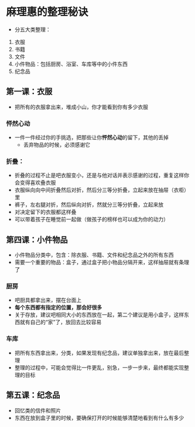 # 麻理惠的整理秘诀

- 分五大类整理：
1. 衣服
2. 书籍
3. 文件
4. 小件物品：包括厨房、浴室、车库等中的小件东西
5. 纪念品


<!-- 第一集 16:03 -->
<!-- 第二集 12:10 -->

## 第一课：衣服
- 把所有的衣服拿出来，堆成小山，你才能看到你有多少衣服
<!-- 第一集 18:23 -->
### 怦然心动
- 一件一件经过你的手挑选，把那些让你**怦然心动**的留下，其他的丢掉
    - 丢弃物品的时候，必须感谢它

<!-- 第一集 20:28 -->
### 折叠：
- 折叠的过程不止是吧衣服变小，还是与他对话并表示感谢的过程，重复这样你会变得喜欢叠衣服
- 衣服纵向向中间折叠然后对折，然后分三等分折叠，立起来放在抽屉（衣柜）里
- 裤子，左右腿对折，然后纵向对折，然就分三等分折叠，立起来放
- 对决定留下的衣服都这样叠
- 可以带着孩子在睡觉前一起做（做孩子的榜样也可以成为你的动力）

<!-- 第一集 26:48 -->
## 第四课：小件物品
- 小件物品分类中，包含：除衣服、书籍、文件和纪念品之外的所有东西
- 需要一个重要的物品：盒子，通过盒子把小物品分隔开来，这样抽屉就有条理了
### 厨房
- 吧厨具都拿出来，摆在台面上
- **每个东西都有指定的位置，那会好很多**
- 关于存放，建议吧相同大小的东西放在一起，第二个建议是用小盒子，这样东西就有自己的“家”了，放回去比较容易

<!-- 第一集 28:04 -->
### 车库
- 把所有东西拿出来，分类，如果发现有纪念品，建议单独拿出来，放在最后整理
- 整理的过程中，可能会觉得比一件更乱，别急，一步一步来，最终都能实现整理的目标

<!-- 第一集 36:21 -->
## 第五课：纪念品
- 回忆类的信件和照片
- 东西在放到盒子里的时候，要确保打开的时候能够清楚地看到有什么有多少 

